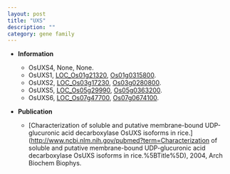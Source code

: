 ```yaml
---
layout: post
title: "UXS"
description: ""
category: gene family
---
```


* **Information**  
    + OsUXS4, None, None.
    + OsUXS1, [LOC_Os01g21320](http://rice.uga.edu/cgi-bin/ORF_infopage.cgi?orf=LOC_Os01g21320), [Os01g0315800](http://rapdb.dna.affrc.go.jp/viewer/gbrowse_details/irgsp1?name=Os01g0315800).
    + OsUXS2, [LOC_Os03g17230](http://rice.uga.edu/cgi-bin/ORF_infopage.cgi?orf=LOC_Os03g17230), [Os03g0280800](http://rapdb.dna.affrc.go.jp/viewer/gbrowse_details/irgsp1?name=Os03g0280800).
    + OsUXS5, [LOC_Os05g29990](http://rice.uga.edu/cgi-bin/ORF_infopage.cgi?orf=LOC_Os05g29990), [Os05g0363200](http://rapdb.dna.affrc.go.jp/viewer/gbrowse_details/irgsp1?name=Os05g0363200).
    + OsUXS6, [LOC_Os07g47700](http://rice.uga.edu/cgi-bin/ORF_infopage.cgi?orf=LOC_Os07g47700), [Os07g0674100](http://rapdb.dna.affrc.go.jp/viewer/gbrowse_details/irgsp1?name=Os07g0674100).

* **Publication**  
    + [Characterization of soluble and putative membrane-bound UDP-glucuronic acid decarboxylase OsUXS isoforms in rice.](http://www.ncbi.nlm.nih.gov/pubmed?term=Characterization of soluble and putative membrane-bound UDP-glucuronic acid decarboxylase OsUXS isoforms in rice.%5BTitle%5D), 2004, Arch Biochem Biophys.


